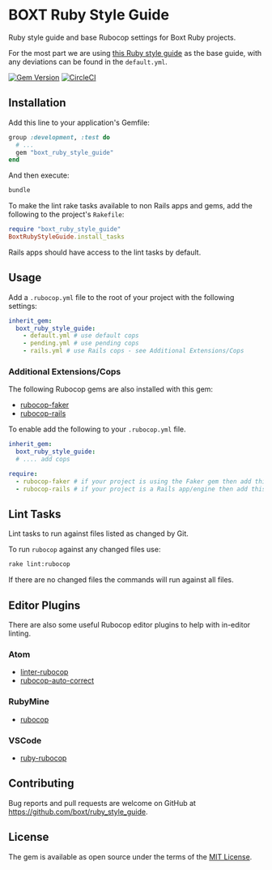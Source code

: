# BOXT Ruby Style Guide

Ruby style guide and base Rubocop settings for Boxt Ruby projects.

For the most part we are using [this Ruby style guide](https://github.com/bbatsov/ruby-style-guide) as the base guide, with any deviations can be found in the `default.yml`.

[![Gem Version](https://badge.fury.io/rb/boxt_ruby_style_guide.png)](https://badge.fury.io/rb/boxt_ruby_style_guide)
[![CircleCI](https://circleci.com/gh/boxt/boxt_ruby_style_guide/tree/master.svg?style=svg)](https://circleci.com/gh/boxt/boxt_ruby_style_guide/tree/master)

## Installation

Add this line to your application's Gemfile:

```ruby
group :development, :test do
  # ...
  gem "boxt_ruby_style_guide"
end
```

And then execute:

```sh
bundle
```

To make the lint rake tasks available to non Rails apps and gems, add the following to the project's `Rakefile`:

```ruby
require "boxt_ruby_style_guide"
BoxtRubyStyleGuide.install_tasks
```

Rails apps should have access to the lint tasks by default.

## Usage

Add a `.rubocop.yml` file to the root of your project with the following settings:

```yml
inherit_gem:
  boxt_ruby_style_guide:
    - default.yml # use default cops
    - pending.yml # use pending cops 
    - rails.yml # use Rails cops - see Additional Extensions/Cops
```

### Additional Extensions/Cops

The following Rubocop gems are also installed with this gem:

* [rubocop-faker](https://github.com/koic/rubocop-faker)
* [rubocop-rails](https://github.com/rubocop-hq/rubocop-rails)

To enable add the following to your `.rubocop.yml` file.

```yml
inherit_gem:
  boxt_ruby_style_guide:
  # .... add cops 

require:
  - rubocop-faker # if your project is using the Faker gem then add this
  - rubocop-rails # if your project is a Rails app/engine then add this, plus the - rails.yml setting above
```

## Lint Tasks

Lint tasks to run against files listed as changed by Git.

To run `rubocop` against any changed files use:

```sh
rake lint:rubocop
```

If there are no changed files the commands will run against all files.

## Editor Plugins

There are also some useful Rubocop editor plugins to help with in-editor linting.

### Atom

- [linter-rubocop](https://atom.io/packages/linter-rubocop)
- [rubocop-auto-correct](https://atom.io/packages/rubocop-auto-correct)

### RubyMine

- [rubocop](https://www.jetbrains.com/help/ruby/rubocop.html)

### VSCode

- [ruby-rubocop](https://marketplace.visualstudio.com/items?itemName=misogi.ruby-rubocop)

## Contributing

Bug reports and pull requests are welcome on GitHub at https://github.com/boxt/ruby_style_guide.

## License

The gem is available as open source under the terms of the [MIT License](http://opensource.org/licenses/MIT).
